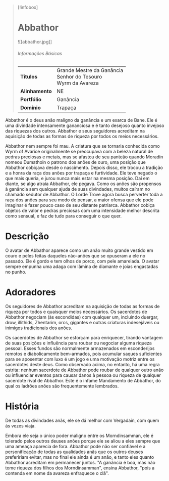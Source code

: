 > [!infobox]
> # Abbathor
> ![[abbathor.jpg]]
> ###### Informações Básicas
> | | |
> | ---- | ---- |
> | **Titulos** | Grande Mestre da Ganância<br/>Senhor do Tesouro<br/>Wyrm da Avareza |
> | **Alinhamento** | NE |
> | **Portfólio** | Ganância |
> | **Domínio** | Trapaça |

Abbathor é o deus anão maligno da ganância e um exarca de Bane. Ele é uma divindade intensamente gananciosa e é tanto desejoso quanto invejoso das riquezas dos outros. Abbathor e seus seguidores acreditam na aquisição de todas as formas de riqueza por todos os meios necessários.

Abbathor nem sempre foi mau. A criatura que se tornaria conhecida como Wyrm of Avarice originalmente se preocupava com a beleza natural de pedras preciosas e metais, mas se afastou de seu panteão quando Moradin nomeou Dumathoin o patrono dos anões de ouro, uma posição que Abbathor cobiçava desde o nascimento. Depois disso, ele trocou a tradição e a honra da raça dos anões por trapaça e furtividade. Ele teve negado o que mais queria, e jurou nunca mais estar na mesma posição. Daí em diante, se algo atraía Abbathor, ele pegava. Como os anões são propensos à ganância sem qualquer ajuda de suas divindades, muitos caíram no chamado sedutor de Abbathor. O Lorde Trove agora busca perverter toda a raça dos anões para seu modo de pensar, a maior ofensa que ele pode imaginar é fazer pouco caso de seu distante patriarca. Abbathor cobiça objetos de valor e pedras preciosas com uma intensidade melhor descrita como sensual, e faz de tudo para conseguir o que quer.

# Descrição
O avatar de Abbathor aparece como um anão muito grande vestido em couro e peles feitas daqueles não-anões que se opuseram a ele no passado. Ele é gordo e tem olhos de porco, com pele amarelada. O avatar sempre empunha uma adaga com lâmina de diamante e joias engastadas no punho.

# Adoradores
Os seguidores de Abbathor acreditam na aquisição de todas as formas de riqueza por todos e quaisquer meios necessários. Os sacerdotes de Abbathor negociam (às escondidas) com qualquer um, incluindo duergar, drow, illithids, Zhentarim, orcs, gigantes e outras criaturas indesejáveis ​​ou inimigos tradicionais dos anões.

Os sacerdotes de Abbathor se esforçam para enriquecer, tirando vantagem de suas posições e influência para roubar ou negociar alguma riqueza pessoal. Esses fundos são normalmente armazenados em esconderijos remotos e diabolicamente bem-armados, pois acumular saques suficientes para se aposentar com luxo é um jogo e uma motivação motriz entre os sacerdotes deste deus. Como observado acima, no entanto, há uma regra estrita: nenhum sacerdote de Abbathor pode roubar de qualquer outro anão ou influenciar eventos para causar danos à pessoa ou riqueza de qualquer sacerdote rival de Abbathor. Este é o infame Mandamento de Abbathor, do qual os ladrões anões são frequentemente lembrados.

# História
De todas as divindades anãs, ele se dá melhor com Vergadain, com quem às vezes viaja.

Embora ele seja o único poder maligno entre os Morndinsamman, ele é tolerado pelos outros deuses anões porque ele se aliou a eles sempre que uma ameaça aparecia de fora. Abbathor pode não ser confiável e a personificação de todas as qualidades anãs que os outros deuses prefeririam evitar, mas no final ele ainda é um anão, e tanto eles quanto Abbathor acreditam em permanecer juntos. "A ganância é boa, mas não tome riqueza dos filhos dos Morndinsamman", ensina Abbathor, "pois a contenda em nome da avareza enfraquece o clã".